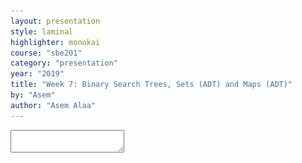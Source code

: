 ```yaml
---
layout: presentation
style: laminal
highlighter: monokai
course: "sbe201"
category: "presentation"
year: "2019"
title: "Week 7: Binary Search Trees, Sets (ADT) and Maps (ADT)"
by: "Asem"
author: "Asem Alaa"
---
```



<textarea id="source">


---
## Stack (ADT) .red[not] LinkedList .red[not] Array

--
```c++
struct IntLinkedList
{
    IntNode *front;
};

void removeFront( IntLinkedList &l )
{
    // Logic
}
```

---
## Stack (ADT) .red[not] LinkedList .red[not] Array
### .red[Never do that]

```c++
using IntStackLL = IntLinkedList;
```

--
.center[<img style="width:90%" src="maxresdefault.jpg">]


---
## Stack (ADT) .red[not] LinkedList .red[not] Array
### .red[Never do that]


--
```c++
using IntStackLL = IntLinkedList;

void pop( IntStackLL &l )
{
    removeFront( l );
}
```

--
```c++
int main()
{
    IntStackLL stack;
    pop( stack ); // No stack violation.
    removeNth( stack , 2 ); // Stack violation!
}
```

---
## Stack (ADT) .red[not] LinkedList .red[not] Array
### .green[Solution]


```c++
struct IntLinkedList
{
    IntNode *front;
};

struct IntStackLL
{
    IntNode *front;
};

void removeFront( IntLinkedList &l )
{
    // Logic
}

void pop( IntStackLL &s )
{
    IntLinkedList delegate { s.front };
    removeFront( delegate );
    s.front = delegate.front;
}
```

---
## Stack (ADT) .red[not] LinkedList .red[not] Array
### .green[Solution]


--
.center[<img style="width:85%" src="bean.jpg">]

---
## Trees

--
### Objectives

1. Learn about **graph** structures in a glimpse
2. Specializing a **graph** into **trees**
3. Specializing **trees** into **binary trees**
4. Specializing **trees** into **binary search trees (BST)**
5. Implementing **set** (ADT) using **BST**


---
## Trees

In previous weeks, we have learned about:

1. Arrays
2. Linked Lists
3. Queues
4. Stacks


* These structures are conceptually linear structures. 
* However, there also exist non-linear (e.g **trees** and **graphs**). 
* **Trees** are special case of **graphs**, where **nodes** and **edges (links)** do not form a cycle.


---
### Tree Glossary

* **Root:** is the top node.
* **Child:** any node that is emerged from an upper node.
* **Parent/Internal Node:** node with at least one child.
* **Siblings:** nodes sharing the same parent.
* **Leaf:** node with no children.
* **Edge:** the link between two nodes.
* **Path:** the sequence of links and nodes to reach from one node to a descedant.
* **Height of node:** the number of links between a node and the furthest leaf.
* **Depth of node:** the number of links between a node and the root.


---
<img src="/gallery/trees/tree.svg" style="width:80%;">


---
### Synonyms

* Node = Vertex = Point
* Edge = Link = Arc


---
### Violating Tree Structure

---
#### The following structures **are not tree**
<img src="/gallery/trees/Directed_graph,_cyclic.svg" style="width:80%;"> 

---
#### The following structures **are not tree**
<img src="/gallery/trees/Directed_graph_with_branching_SVG.svg" style="height:80%;">

---
#### The following structures **are not tree**
<img src="/gallery/trees/Directed_graph,_disjoint.svg" style="height:80%;">


---
## Binary Search Trees (BST)

* **Binary trees** is a special case of trees where each node can have at most 2 children. 
* Also, these children are named: **left child** or **right child**. 
* A very useful specialization of **binary trees** is **binary search tree (BST)**
* $$ \text{left children} < \text{parent} < \text{right children} $$, 
* and this rule propagates recursively across the tree.

---
<img src="/gallery/trees/Binary_search_tree.svg" style="width:80%;">

---
<img src="/gallery/trees/graphtreevenn.svg" style="width:80%;">


---
### Motivation

Efficient search & insertion/deletion in *logarithmic* time $O(\log(n))$

* Arrays:
  * **(+)** efficient search on sorted arrays $O(\log(n))$,
  * **(-)** ineffiecient insertion/deletion $O(n)$.
* Linked lists:
  * **(-)** inefficient search $O(n)$,
  * **(+)** efficient insertion/deletion $O(1)$.



---
### Intuition

* Tree combines the advantages of arrays and linked lists.
* The nature of **BST** (i.e being ordered) makes it potential for extensive applications.

---
### Design and Implementation: Using Linked Structures

* Recursion: Think of each node in a tree as a separate standalone tree. 
* ADT: Trees can be embedded in arrays or implemented as a linked nodes (i.e using pointers). 
* In this tutorial, we will implement the **BST** using linked nodes. 
* Any node in the tree (including the root) will be represented by the type `BSTNode`


---
#### Node structure

--
```c++
struct BSTNode
{
    int data;
    BSTNode *left;
    BSTNode *right;
};
```


---
### Operations


---
#### Is Empty


--
```c++
bool isEmpty( BSTNode *tree )
{
    return tree == nullptr;
}
```

---
#### Is Leaf


--
```c++
bool isLeaf( BSTNode *tree )
{
    return tree->left == nullptr && tree->right == nullptr;
}
```


---
#### Size


--
```c++
int size( BSTNode *tree )
{
    if ( !isEmpty( tree ) )
        return 1 + size( tree->left ) + size( tree->right );
    else return 0;
}
```

---
#### Insertion

--
<img src="/gallery/trees/binary-search-tree-insertion-animation.gif" style="width:80%;">


---


--
```c++
void insert( BSTNode *&tree, int data )
{
    if ( isEmpty( tree ))
        tree = new BSTNode{ data , nullptr , nullptr };

    else
    {
        if ( data < tree->data )
            insert( tree->left, data );

        else insert( tree->right, data );
    }
}
```


---
#### Search

<img src="/gallery/trees/binary-search-tree-sorted-array-animation.gif">

---

--
```c++
bool find( BSTNode *tree, int data )
{
    if ( isEmpty( tree ))
        return false;
    else
    {
        if ( data == tree->data )
            return true;

        else if ( data < tree->data )
            return find( tree->left , data );

        else return find( tree->right , data );
    }
}
```


---
#### BST Traversal

<script src="https://www.khanacademy.org/computer-programming/depth-first-traversals-of-binary-trees/934024358/embed.js?editor=no&buttons=yes&author=yes&embed=yes"></script>

---
#### Traversal: In-order

<img src="/gallery/trees/InorderTrav.gif" style="width:80%;">


---

--
```c++
void inorder( BSTNode *tree )
{
    if( tree )
    {
        inorder( tree->left );
        std::cout << "[" << tree->data << "]";
        inorder( tree->right );
    }
}
```

---
#### Traversal: Pre-order

<img src="/gallery/trees/PreOrderTrav.gif" style="width:80%;">

---

--
```c++
void preorder( BSTNode *tree )
{
    if( tree )
    {
        std::cout << "[" << tree->data << "]";
        preorder( tree->left );
        preorder( tree->right );
    }
}
```

---
#### Traversal: Post-order

<img src="/gallery/trees/PostorderTrav.gif" style="width:80%;"> 

---

--
```c++
void postorder( BSTNode *tree )
{
    if( tree )
    {
        postorder( tree->left );
        postorder( tree->right );
        std::cout << "[" << tree->data << "]";
    }
}
```

---
#### Traversal: Breadth-first

<img src="/gallery/trees/bfs.gif" style="width:80%;">

---
#### Clear the whole tree


--
```c++
void clear( BSTNode *&tree )
{
    if ( !isEmpty( tree ))
    {
        clear( tree->left );
        clear( tree->right );
        delete tree;
        tree = nullptr;
    }
}
```

---
#### Removal of element


---
##### **Case I:** Node to be removed **has no children** 

###### Example: `remove( tree , -4 )`

![bst-del1](/gallery/trees/bst-remove-case-1.png)


---
##### **Case II:** Node to be removed **has one child**

###### Example: `remove( tree , 18 )`

---
##### **Case II:** Node to be removed **has one child**
![bst-del2a](/gallery/trees/bst-remove-case-2-1.png)


---
##### **Case II:** Node to be removed **has one child**
![bst-del2b](/gallery/trees/bst-remove-case-2-2.png)


---
##### **Case II:** Node to be removed **has one child**
![bst-del2c](/gallery/trees/bst-remove-case-2-3.png)


---
##### **Case III:** Node to be removed **has two children**

###### Example: `remove( tree , 18 )`

---
##### **Case II:** Node to be removed **has one child**
![bst-del3a](/gallery/trees/bst-remove-case-3-3.png)

---
##### **Case II:** Node to be removed **has one child**
![bst-del3b](/gallery/trees/bst-remove-case-3-4.png) 

---
##### **Case II:** Node to be removed **has one child**
![bst-del3c](/gallery/trees/bst-remove-case-3-5.png)

---
##### **Case II:** Node to be removed **has one child**
![bst-del3d](/gallery/trees/bst-remove-case-3-6.png)



---
```c++
void remove( BSTNode *&tree, int data )
{
    if ( isEmpty( tree )) return;
    if ( data == tree->data ) removeNode( tree );
    else if ( data < tree->data ) remove( tree->left, data );
    else remove( tree->right, data );
}
```

---
```c++
void removeNode( BSTNode *&tree )
{
    if ( !isEmpty( tree->left ) && !isEmpty( tree->right ))
    {
        BSTNode *minRight = minNode( tree->right );
        tree->data = minRight->data;
        remove( tree->right, minRight->data );
    } else
    {
        BSTNode *discard = tree;

        if ( isLeaf( tree )) tree = nullptr;
        else if ( !isEmpty( tree->left )) tree = tree->left;
        else tree = tree->right;

        delete discard;
    }
}
```

---
## Abstract Data Types Built Upon BST


---
### Set

* We can harness the sorted property of **BST** to make efficient insertions and removals. 
* Also, with a slight modification to the `insert` function, we can make this function only insert unique values, 
* hence our new **set (ADT)** will always contain unique values.

---
#### Operations

* `isEmpty`: same as **BST**
* `size`: same as **BST**
* `contains`: same as `find` of **BST**
* `remove`: same as **BST**

---
#### Set: Insert

* Slight modification of `bst::insert`, 
* insertion is done when the element isn't a duplicate of existing element

##### possible implementation:

1. use `contains` to check if element doesn't already exist,
1. then, if the condition holds, use `bst::insert`, otherwise, do nothing.


---
#### Set: Union

* `union`: given two sets $S_1$ and $S_2$ make a new data structure $S_3 = S_1  \cup S_2$

##### possible implementation:

1. make an empty set `S3`,
1. iterate over elements of `S1` inserting each element to `S3`, and similarly for `S2`.


---
#### Set: Intersect

* `intersect`: given two sets $S_1$ and $S_2$ make a new data structure $S_3 = S_1  \cap S_2$


##### possible implementation:
  
1. make an empty set `S3`,
1. iterate over elements of `S1` inserting each element that also exists in `S2` into `S3`.


---
#### Set: Equals

* `equals`: given two sets $S_1$ and $S_2$, check the equality of the two sets,

##### possible implementation:
  
1. first, check that $S_1$ and $S_2$ sizes are equal,
1. then, iterating **in-order** in parallel in both $S_1$ and $S_2$ to validate the equality of traversed elements.

---
### Map

Synonyms: Associative containers, dictionary, symbol table.

A **map** is a collection of searchable key-value pairs, where each key has a value.

---
#### Map: Example 1, 

we can have a **map** representing count of words in a page or textbook, so:

1. the **key** here is the *word*, 
1. while the **value** is the count of this word.


---
#### Map: Example 2,

for the function that counts characters in **DNA**:

```c++
int countCharacter( std::string dna, char query )
    {
        int count = 0;
        for ( int i = 0; i < dna.size(); ++i)
        {
            if ( query == dna[i] )
                ++count;
        }
        return count;
}
int main( int argc, char **argv )
{
    if( argc == 2 )
    {
        std::string dna = getDNA( argv[1] );

        int countA = countCharacter( dna , 'A');
        int countC = countCharacter( dna , 'C');
        int countG = countCharacter( dna , 'G');
        int countT = countCharacter( dna , 'T');
    }
    return 0;
}
```

---
#### Map: Example 2
##### Elegant solution

* `countCharacter` was called four times (i.e to count **A**, **C**, **G**, and **T**). 
* However, by using **map** data structure we can run this function to count all characters in a single run!


---
```c++
int main( int argc, char **argv )
{
    if( argc == 2 )
    {
        std::string dna = getDNA( argv[1] );

        std::map< char, int > dnaCounter;

        for( int i = 0 ; i < dna.size() ; ++i )
            dnaCounter[ dna[i] ]++;
    }

    return 0;
}
```

---
#### Map: Example3

* Another important usage of **map (ADT)** is to implement a **graph (ADT)** by:


1. representing each node in the graph as a **key**,
1. and the associated **value** to that key is a list of the connected nodes.


---
#### Implementing a Dictionary (i.e Map) Using BST

Map implementation using **BST** would be as easy as implementing a **set** using the concrete routines of **BST**.


1. `create`: returns empty dictionary.
1. `isEmpty`: checks if dictionary is empty.
1. `size`: returns the size of the dictionary.
1. `insert`: inserts new key to the dictionary.
1. `remove`: remove an element by its key.
1. `at`: returns a reference to the value associated with a given dictionary. Crashes if the key is not found.
1. `value`: returns a reference to the value associated with a given key. If key not found, then insert a new key with the given key then returns a reference to the newly created value.
1. `contains`: checks if a key exists in the dictionary.


---
#### Dictionary Node Structure

```c++
struct MapNode
{
    std::string key;
    int value;
    MapNode *left;
    MapNode *right;
};

using WordMap = MapNode *;
```

---
##### Syntactical Sugar

```c++
using WordMap = MapNode *;
``` 

* make an alias for a pointer type naming it `WordMap`. 
* outside the library, **pay no attention to the implementation details of our map**. 
* We wish not to see any asterisks (pointer) in the main function.
* If we see asterisk in the main function, then we know how this **map** implemented.


---
##### More abstraction

* Since we decided to hide the implementation details in the main function,
* we hope not to initialize an empty **map** using the following syntax:

```c++
int main()
{
    map::WordMap wmap = nullptr; // Correct. But, something vague here!
}
```

* .red[Details are still exposed]
* .red[We know what you did there!]

---
##### More abstraction

**A much better and clean solution**

```c++
WordMap create()
{
    return nullptr;
}
```

```c++
int main()
{
    map::WordMap wmap = map::create(); // Much cleaner!
}
```

---
```c++
bool isEmpty( WordMap wmap )
{

}

bool isLeaf( WordMap wmap )
{

}

int size( WordMap wmap )
{

}

bool find( WordMap wmap, std::string key )
{

}
```

---
```c++
void insert( WordMap &wmap, std::string key )
{

}

void remove( WordMap &wmap, std::string key )
{

}

void clear( WordMap &wmap )
{

}

void printAll( WordMap wmap )
{

}
```


---
#### Map: at & value


```c++
int &at( WordMap wmap, std::string key )
{

}

int &value( WordMap &wmap , std::string key )
{

}
```


---
### Exercise and Assignment: Text Processing

Clone your group lab work and assignment from this [link](https://classroom.github.com/g/JPz8R-yi).

<iframe width="560" height="315" src="https://www.youtube.com/embed/wupToqz1e2g?rel=0" frameborder="0" allow="autoplay; encrypted-media" allowfullscreen></iframe>


---
Consider the following text for [Carl Sagan](https://en.wikipedia.org/wiki/Carl_Sagan)

> Look again at that dot. That's here. That's home. That's us. On it everyone you love, everyone you know, everyone you ever heard of, every human being who ever was, lived out their lives. The aggregate of our joy and suffering, thousands of confident religions, ideologies, and economic doctrines, every hunter and forager, every hero and coward, every creator and destroyer of civilization, every king and peasant, every young couple in love, every mother and father, hopeful child, inventor and explorer, every teacher of morals, every corrupt politician, every "superstar," every "supreme leader," every saint and sinner in the history of our species lived there on a mote of dust suspended in a sunbeam. The Earth is a very small stage in a vast cosmic arena. Think of the rivers of blood spilled by all those generals and emperors so that, in glory and triumph, they could become the momentary masters of a fraction of a dot. Think of the endless cruelties visited by the inhabitants of one corner of this pixel on the scarcely distinguishable inhabitants of some other corner, how frequent their misunderstandings, how eager they are to kill one another, how fervent their hatreds. Our posturings, our imagined self-importance, the delusion that we have some privileged position in the Universe, are challenged by this point of pale light. Our planet is a lonely speck in the great enveloping cosmic dark. In our obscurity, in all this vastness, there is no hint that help will come from elsewhere to save us from ourselves. The Earth is the only world known so far to harbor life. There is nowhere else, at least in the near future, to which our species could migrate. Visit, yes. Settle, not yet. Like it or not, for the moment the Earth is where we make our stand. It has been said that astronomy is a humbling and character-building experience. There is perhaps no better demonstration of the folly of human conceits than this distant image of our tiny world. To me, it underscores our responsibility to deal more kindly with one another, and to preserve and cherish the pale blue dot, the only home we've ever known.


---
#### Prelimenary Statistics

| Total count of words | count of words after removing duplicates (i.e word set) |
|----------------------|-----------------------|
| 362 | 205 |


---
#### Comparing `std::string`s

```c++
#include <string>
int main()
{
    std::string s1 = "batman";
    std::string s2 = "superman";

    int comparison = s1.compare( s2 );
}
```

---
| comparison value | explanation |
|------------------|-------------|
| positive | it means that `s1` comes after `s2` alphabetically, which is not the case |
| negative | it means that `s1` precedes `s2` alphabetically, which is the case |
| 0 | it means that `s1` equals `s2`, which is not the case |


</textarea>